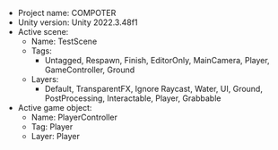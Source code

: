 <!-- UNITY CODE ASSIST INSTRUCTIONS START -->
- Project name: COMPOTER
- Unity version: Unity 2022.3.48f1
- Active scene:
  - Name: TestScene
  - Tags:
    - Untagged, Respawn, Finish, EditorOnly, MainCamera, Player, GameController, Ground
  - Layers:
    - Default, TransparentFX, Ignore Raycast, Water, UI, Ground, PostProcessing, Interactable, Player, Grabbable
- Active game object:
  - Name: PlayerController
  - Tag: Player
  - Layer: Player
<!-- UNITY CODE ASSIST INSTRUCTIONS END -->